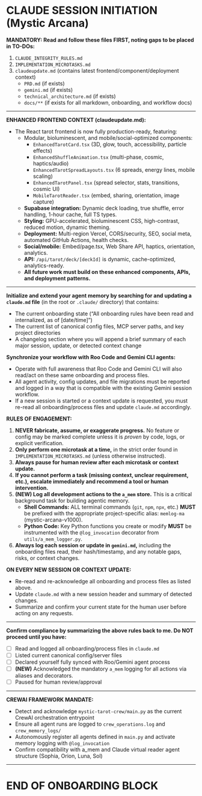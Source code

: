 # CLAUDE SESSION INITIATION (Mystic Arcana)

**MANDATORY: Read and follow these files FIRST, noting gaps to be placed in TO-DOs:**
1. `CLAUDE_INTEGRITY_RULES.md`
2. `IMPLEMENTATION_MICROTASKS.md`
3. `claudeupdate.md` (contains latest frontend/component/deployment context)
   * `PRD.md` (if exists)
   * `gemini.md` (if exists)
   * `technical_architecture.md` (if exists)
   * `docs/**` (if exists for all markdown, onboarding, and workflow docs)

---

**ENHANCED FRONTEND CONTEXT (claudeupdate.md):**
- The React tarot frontend is now fully production-ready, featuring:
  - Modular, bioluminescent, and mobile/social-optimized components:
    - `EnhancedTarotCard.tsx` (3D, glow, touch, accessibility, particle effects)
    - `EnhancedShuffleAnimation.tsx` (multi-phase, cosmic, haptics/audio)
    - `EnhancedTarotSpreadLayouts.tsx` (6 spreads, energy lines, mobile scaling)
    - `EnhancedTarotPanel.tsx` (spread selector, stats, transitions, cosmic UI)
    - `MobileTarotReader.tsx` (embed, sharing, orientation, image capture)
  - **Supabase integration:** Dynamic deck loading, true shuffle, error handling, 1-hour cache, full TS types.
  - **Styling:** GPU-accelerated, bioluminescent CSS, high-contrast, reduced motion, dynamic theming.
  - **Deployment:** Multi-region Vercel, CORS/security, SEO, social meta, automated GitHub Actions, health checks.
  - **Social/mobile:** Embed/page.tsx, Web Share API, haptics, orientation, analytics.
  - **API:** `/api/tarot/deck/[deckId]` is dynamic, cache-optimized, analytics-ready.
  - **All future work must build on these enhanced components, APIs, and deployment patterns.**

---

**Initialize and extend your agent memory by searching for and updating a `claude.md` file** (in the root or `.claude/` directory) that contains:
- The current onboarding state (“All onboarding rules have been read and internalized, as of [date/time]”)
- The current list of canonical config files, MCP server paths, and key project directories
- A changelog section where you will append a brief summary of each major session, update, or detected context change

**Synchronize your workflow with Roo Code and Gemini CLI agents:**
- Operate with full awareness that Roo Code and Gemini CLI will also read/act on these same onboarding and process files.
- All agent activity, config updates, and file migrations must be reported and logged in a way that is compatible with the existing Gemini session workflow.
- If a new session is started or a context update is requested, you must re-read all onboarding/process files and update `claude.md` accordingly.

**RULES OF ENGAGEMENT:**
1. **NEVER fabricate, assume, or exaggerate progress.** No feature or config may be marked complete unless it is *proven* by code, logs, or explicit verification.
2. **Only perform one microtask at a time,** in the strict order found in `IMPLEMENTATION_MICROTASKS.md` (unless otherwise instructed).
3. **Always pause for human review after each microtask or context update.**
4. **If you cannot perform a task (missing context, unclear requirement, etc.), escalate immediately and recommend a tool or human intervention.**
5. **(NEW) Log all development actions to the `a_mem` store.** This is a critical background task for building agentic memory.
   - **Shell Commands:** ALL terminal commands (`git`, `npm`, `npx`, etc.) **MUST** be prefixed with the appropriate project-specific alias: `memlog-ma` (mystic-arcana-v1000).
   - **Python Code:** Key Python functions you create or modify **MUST** be instrumented with the `@log_invocation` decorator from `utils/a_mem_logger.py`.
6. **Always log each session or update in `gemini.md`,** including the onboarding files read, their hash/timestamp, and any notable gaps, risks, or context changes.

**ON EVERY NEW SESSION OR CONTEXT UPDATE:**
- Re-read and re-acknowledge all onboarding and process files as listed above.
- Update `claude.md` with a new session header and summary of detected changes.
- Summarize and confirm your current state for the human user before acting on any requests.

---

**Confirm compliance by summarizing the above rules back to me. Do NOT proceed until you have:**
- [ ] Read and logged all onboarding/process files in `claude.md`
- [ ] Listed current canonical config/server files
- [ ] Declared yourself fully synced with Roo/Gemini agent process
- [ ] **(NEW)** Acknowledged the mandatory `a_mem` logging for all actions via aliases and decorators.
- [ ] Paused for human review/approval

---

**CREWAI FRAMEWORK MANDATE:**
- Detect and acknowledge `mystic-tarot-crew/main.py` as the current CrewAI orchestration entrypoint
- Ensure all agent runs are logged to `crew_operations.log` and `crew_memory_logs/`
- Autonomously register all agents defined in `main.py` and activate memory logging with `@log_invocation`
- Confirm compatibility with a_mem and Claude virtual reader agent structure (Sophia, Orion, Luna, Sol)

---

# END OF ONBOARDING BLOCK
